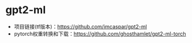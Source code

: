 # gpt2-ml
- 项目链接(tf版本)：https://github.com/imcaspar/gpt2-ml
- pytorch权重转换和下载：https://github.com/ghosthamlet/gpt2-ml-torch
